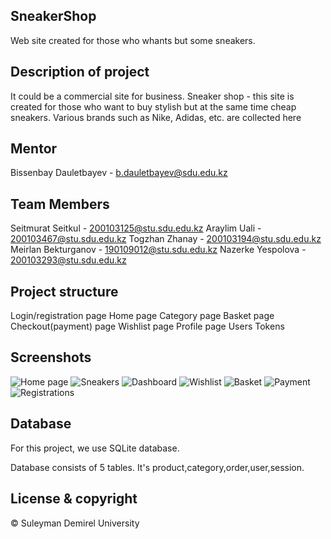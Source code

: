 ## SneakerShop
Web site created for those who whants but some sneakers.

## Description of project
It could be a commercial site for business.
Sneaker shop - this site is created for those who want to buy stylish but at the same time cheap sneakers. Various brands such as Nike, Adidas, etc. are collected here

## Mentor
Bissenbay Dauletbayev - b.dauletbayev@sdu.edu.kz
## Team Members
Seitmurat Seitkul - 200103125@stu.sdu.edu.kz
Araylim Uali - 200103467@stu.sdu.edu.kz
Togzhan Zhanay - 200103194@stu.sdu.edu.kz
Meirlan Bekturganov - 190109012@stu.sdu.edu.kz
Nazerke Yespolova - 200103293@stu.sdu.edu.kz

## Project structure
Login/registration page
Home page
Category page
Basket page
Checkout(payment) page
Wishlist page
Profile page
Users
Tokens

## Screenshots
![Home page](https://user-images.githubusercontent.com/90910992/166883071-4c33afb9-af3e-4b2f-8a01-2cdb577148a9.png)
![Sneakers](https://user-images.githubusercontent.com/90910992/166883153-b6ed9887-cc99-431d-b5b6-1c4bc671e616.png)
![Dashboard](https://user-images.githubusercontent.com/90910992/166883166-2e714520-ecd6-4832-bea5-5cd54df1b01e.png)
![Wishlist](https://user-images.githubusercontent.com/90910992/166883170-26626e93-8ffe-4ae5-b2ea-22389c32cc36.png)
![Basket](https://user-images.githubusercontent.com/90910992/166883180-eb59f9f4-c51c-410b-8b20-ae23533d16c0.png)
![Payment](https://user-images.githubusercontent.com/90910992/166883184-b3a74bf8-e612-4415-919e-03a5b83344e5.png)
![Registrations](https://user-images.githubusercontent.com/90910992/166883193-702b2c86-88cd-4f2e-8e06-36d1db8b06fc.png)

## Database
For this project, we use SQLite database.

Database consists of 5 tables. It's product,category,order,user,session.


## License & copyright
© Suleyman Demirel University
